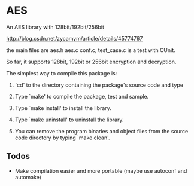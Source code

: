 # AES
An AES library with 128bit/192bit/256bit

http://blog.csdn.net/zycamym/article/details/45774767

the main files are aes.h aes.c conf.c, test_case.c is a test with CUnit.

So far, it supports 128bit, 192bit or 256bit encryption and decryption.

The simplest way to compile this package is:

  1. `cd' to the directory containing the package's source code and type

  2. Type `make' to compile the package, test and sample.

  3. Type `make install' to install the library.
  
  4. Type `make uninstall' to uninstall the library.

  5. You can remove the program binaries and object files from the
     source code directory by typing `make clean'. 

## Todos
- Make compilation easier and more portable (maybe use autoconf and automake)
